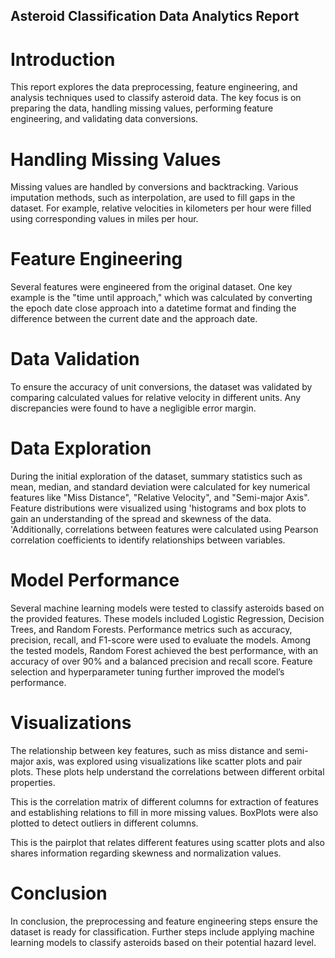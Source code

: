 ## Asteroid Classification Data Analytics Report
# Introduction
This report explores the data preprocessing, feature engineering, and analysis techniques used to classify asteroid data. The key focus is on preparing the data, handling missing values, performing feature engineering, and validating data conversions.
# Handling Missing Values
Missing values are handled by conversions and backtracking. Various imputation methods, such as interpolation, are used to fill gaps in the dataset. For example, relative velocities in kilometers per hour were filled using corresponding values in miles per hour.
# Feature Engineering
Several features were engineered from the original dataset. One key example is the "time until approach," which was calculated by converting the epoch date close approach into a datetime format and finding the difference between the current date and the approach date.
# Data Validation
To ensure the accuracy of unit conversions, the dataset was validated by comparing calculated values for relative velocity in different units. Any discrepancies were found to have a negligible error margin.
# Data Exploration
During the initial exploration of the dataset, summary statistics such as mean, median, and standard deviation were calculated for key numerical features like "Miss Distance", "Relative Velocity", and "Semi-major Axis". Feature distributions were visualized using 'histograms and box plots to gain an understanding of the spread and skewness of the data. 'Additionally, correlations between features were calculated using Pearson correlation coefficients to identify relationships between variables.
# Model Performance
Several machine learning models were tested to classify asteroids based on the provided features. These models included Logistic Regression, Decision Trees, and Random Forests. Performance metrics such as accuracy, precision, recall, and F1-score were used to evaluate the models. Among the tested models, Random Forest achieved the best performance, with an accuracy of over 90% and a balanced precision and recall score. Feature selection and hyperparameter tuning further improved the model’s performance.

# Visualizations
The relationship between key features, such as miss distance and semi-major axis, was explored using visualizations like scatter plots and pair plots. These plots help understand the correlations between different orbital properties.
 
This is the correlation matrix of different columns for extraction of features and establishing relations to fill in more missing values.
BoxPlots were also plotted to detect outliers in different columns.
 
This is the pairplot that relates different features using scatter plots and also shares information regarding skewness and normalization values.
# Conclusion
In conclusion, the preprocessing and feature engineering steps ensure the dataset is ready for classification. Further steps include applying machine learning models to classify asteroids based on their potential hazard level.
